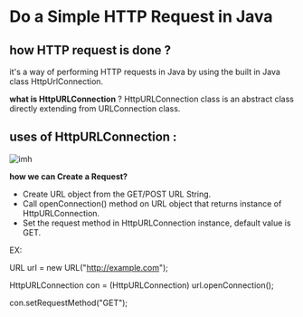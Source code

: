 # Do a Simple HTTP Request in Java
## how HTTP request is done ?
it's a way of performing HTTP requests in Java by using the built in Java class HttpUrlConnection. 

**what is HttpURLConnection** ? 
HttpURLConnection class is an abstract class directly extending from URLConnection class.
## uses of HttpURLConnection :
![imh](https://cdn.journaldev.com/wp-content/uploads/2015/03/java-HttpURLConnection.png)

 **how we can Create a Request?**
 * Create URL object from the GET/POST URL String.
 * Call openConnection() method on URL object that returns instance of HttpURLConnection.
 * Set the request method in HttpURLConnection instance, default value is GET.
 
 EX: 

URL url = new URL("http://example.com");

HttpURLConnection con = (HttpURLConnection) url.openConnection();

con.setRequestMethod("GET");
